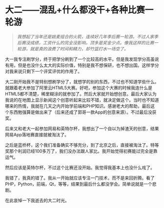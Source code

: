大二——混乱+什么都没干+各种比赛一轮游
==================================

>*我想起了当年还是姚麦组合的火箭，连续好几年季后赛一轮游。不过人家季后赛没成绩，工资什么的完全没影响，顶多是奖金少点。像我这样的比赛一轮游，就是真的浪费了时间和精力，却竹篮打水一场空了。*

大一我专注刷学分，终于把学分刷到了一个比较高的水平。但是我发现学分高虽说有用，但是也没什么太大的实际价值，特别是我不想保研，也不想出国。这样学分对我来说只剩下一个评奖评优的作用了。

大二刚开始我不是特别想刷学分了，就想学的别的东西，不过也不知道学些什么。就跟着老大参加了阿里云HTML5大赛。好吧，参加这个大赛的时候我连什么是HTML5都不清楚，稀里糊涂的就参加了。然后大家就开始想创意。最后大家认为我说的在地图上显示新闻这个创意听起来比较不错，就决定做这个。当时也不知道哪来的热情，我就在几天之内开始学前端和PHP知识。感谢老大的帮助，最后这个东西勉强算是做出来了（后来还成了郭哥一款App的创意来源）。不过最后没获奖。

后来又和老大一起参加网易和英特尔杯，我想出了一个自以为掉渣天的创意，结果网易App落地赛直接就被淘汰了。

之后是蓝桥杯，这个我们准备确实不够充分，到了北京之后，直接被淘汰了。特等奖那个利润已经100多万了，我们没办法跟人家比。我开始觉得初赛能过完全是靠运气。

然后应该是英特尔杯，不过这个比赛还没开始。我觉得我基本上也没什么戏了。

我错了，我真的错了。我从一开始就应该专注一门技术，而不是来回折腾。看了PHP，Python，前端，Qt，等等，结果到最后什么都没学会。简单说就是一个悲剧。

在此哀悼一下我逝去的大二时光。
